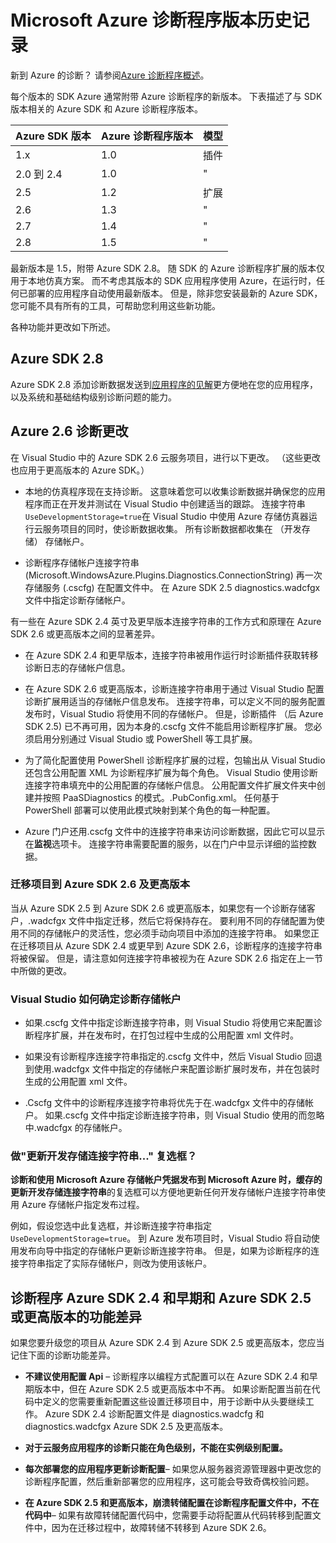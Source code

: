 <properties
    pageTitle="Azure 诊断程序版本历史记录"
    description="作为发运的 Azure 诊断不同 Microsoft Azure Sdk 版本的不同版本中的更改的说明。"
    services="multiple"
    documentationCenter=".net"
    authors="rboucher"
    manager="jwhit"
    editor=""/>

<tags
    ms.service="multiple"
    ms.workload="na"
    ms.tgt_pltfrm="na"
    ms.devlang="dotnet"
    ms.topic="article"
    ms.date="02/12/2016"
    ms.author="robb"/>


# <a name="microsoft-azure-diagnostics-version-history"></a>Microsoft Azure 诊断程序版本历史记录

新到 Azure 的诊断？ 请参阅[Azure 诊断程序概述](azure-diagnostics.md)。

每个版本的 SDK Azure 通常附带 Azure 诊断程序的新版本。 下表描述了与 SDK 版本相关的 Azure SDK 和 Azure 诊断程序版本。



Azure SDK 版本 | Azure 诊断程序版本 | 模型
--- | --- | ---
1.x      | 1.0 | 插件
2.0 到 2.4| 1.0 | "
2.5      | 1.2 | 扩展
2.6      | 1.3 | "
2.7      | 1.4 | "
2.8      | 1.5 | "


最新版本是 1.5，附带 Azure SDK 2.8。 随 SDK 的 Azure 诊断程序扩展的版本仅用于本地仿真方案。 而不考虑其版本的 SDK 应用程序使用 Azure，在运行时，任何已部署的应用程序自动使用最新版本。 但是，除非您安装最新的 Azure SDK，您可能不具有所有的工具，可帮助您利用这些新功能。

各种功能并更改如下所述。

## <a name="azure-sdk-28"></a>Azure SDK 2.8
Azure SDK 2.8 添加诊断数据发送到[应用程序的见解](./application-insights/app-insights-cloudservices.md)更方便地在您的应用程序，以及系统和基础结构级别诊断问题的能力。

## <a name="azure-26-diagnostics-changes"></a>Azure 2.6 诊断更改

在 Visual Studio 中的 Azure SDK 2.6 云服务项目，进行以下更改。 （这些更改也应用于更高版本的 Azure SDK。）

- 本地的仿真程序现在支持诊断。 这意味着您可以收集诊断数据并确保您的应用程序而正在开发并测试在 Visual Studio 中创建适当的跟踪。 连接字符串`UseDevelopmentStorage=true`在 Visual Studio 中使用 Azure 存储仿真器运行云服务项目的同时，使诊断数据收集。 所有诊断数据都收集在 （开发存储） 存储帐户。

- 诊断程序存储帐户连接字符串 (Microsoft.WindowsAzure.Plugins.Diagnostics.ConnectionString) 再一次存储服务 (.cscfg) 在配置文件中。 在 Azure SDK 2.5 diagnostics.wadcfgx 文件中指定诊断存储帐户。

有一些在 Azure SDK 2.4 英寸及更早版本连接字符串的工作方式和原理在 Azure SDK 2.6 或更高版本之间的显著差异。

- 在 Azure SDK 2.4 和更早版本，连接字符串被用作运行时诊断插件获取转移诊断日志的存储帐户信息。

- 在 Azure SDK 2.6 或更高版本，诊断连接字符串用于通过 Visual Studio 配置诊断扩展用适当的存储帐户信息发布。 连接字符串，可以定义不同的服务配置发布时，Visual Studio 将使用不同的存储帐户。 但是，诊断插件 （后 Azure SDK 2.5) 已不再可用，因为本身的.cscfg 文件不能启用诊断程序扩展。 您必须启用分别通过 Visual Studio 或 PowerShell 等工具扩展。

- 为了简化配置使用 PowerShell 诊断程序扩展的过程，包输出从 Visual Studio 还包含公用配置 XML 为诊断程序扩展为每个角色。 Visual Studio 使用诊断连接字符串填充中的公用配置的存储帐户信息。 公用配置文件扩展文件夹中创建并按照 PaaSDiagnostics 的模式。<RoleName>.PubConfig.xml。 任何基于 PowerShell 部署可以使用此模式映射到某个角色的每一种配置。

- Azure 门户还用.cscfg 文件中的连接字符串来访问诊断数据，因此它可以显示在**监视**选项卡。 连接字符串需要配置的服务，以在门户中显示详细的监控数据。

### <a name="migrating-projects-to-azure-sdk-26-and-later"></a>迁移项目到 Azure SDK 2.6 及更高版本

当从 Azure SDK 2.5 到 Azure SDK 2.6 或更高版本，如果您有一个诊断存储客户，.wadcfgx 文件中指定迁移，然后它将保持存在。 要利用不同的存储配置为使用不同的存储帐户的灵活性，您必须手动向项目中添加的连接字符串。 如果您正在迁移项目从 Azure SDK 2.4 或更早到 Azure SDK 2.6，诊断程序的连接字符串将被保留。 但是，请注意如何连接字符串被视为在 Azure SDK 2.6 指定在上一节中所做的更改。

### <a name="how-visual-studio-determines-the-diagnostics-storage-account"></a>Visual Studio 如何确定诊断存储帐户

- 如果.cscfg 文件中指定诊断连接字符串，则 Visual Studio 将使用它来配置诊断程序扩展，并在发布时，在打包过程中生成的公用配置 xml 文件时。

- 如果没有诊断程序连接字符串指定的.cscfg 文件中，然后 Visual Studio 回退到使用.wadcfgx 文件中指定的存储帐户来配置诊断扩展时发布，并在包装时生成的公用配置 xml 文件。

- .Cscfg 文件中的诊断程序连接字符串将优先于在.wadcfgx 文件中的存储帐户。 如果.cscfg 文件中指定诊断连接字符串，则 Visual Studio 使用的而忽略中.wadcfgx 的存储帐户。

### <a name="what-does-the-update-development-storage-connection-strings-checkbox-do"></a>做"更新开发存储连接字符串..." 复选框？

**诊断和使用 Microsoft Azure 存储帐户凭据发布到 Microsoft Azure 时，缓存的更新开发存储连接字符串**的复选框可以方便地更新任何开发存储帐户连接字符串使用 Azure 存储帐户指定发布过程。

例如，假设您选中此复选框，并诊断连接字符串指定`UseDevelopmentStorage=true`。 到 Azure 发布项目时，Visual Studio 将自动使用发布向导中指定的存储帐户更新诊断连接字符串。 但是，如果为诊断程序的连接字符串指定了实际存储帐户，则改为使用该帐户。

## <a name="diagnostics-functionality-differences-between-azure-sdk-24-and-earlier-and-azure-sdk-25-and-later"></a>诊断程序 Azure SDK 2.4 和早期和 Azure SDK 2.5 或更高版本的功能差异

如果您要升级您的项目从 Azure SDK 2.4 到 Azure SDK 2.5 或更高版本，您应当记住下面的诊断功能差异。

- **不建议使用配置 Api** – 诊断程序以编程方式配置可以在 Azure SDK 2.4 和早期版本中，但在 Azure SDK 2.5 或更高版本中不再。 如果诊断配置当前在代码中定义的您需要重新配置这些设置迁移项目中，用于诊断中从头要继续工作。 Azure SDK 2.4 诊断配置文件是 diagnostics.wadcfg 和 diagnostics.wadcfgx Azure SDK 2.5 及更高版本。

- **对于云服务应用程序的诊断只能在角色级别，不能在实例级别配置。**

- **每次部署您的应用程序更新诊断配置**– 如果您从服务器资源管理器中更改您的诊断程序配置，然后重新部署您的应用程序，这可能会导致奇偶校验问题。

- **在 Azure SDK 2.5 和更高版本，崩溃转储配置在诊断程序配置文件中，不在代码中**– 如果有故障转储配置代码中，您需要手动将配置从代码转移到配置文件中，因为在迁移过程中，故障转储不转移到 Azure SDK 2.6。
